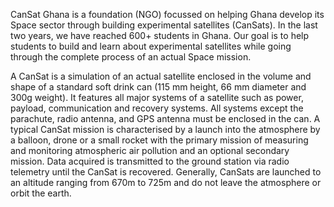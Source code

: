 CanSat Ghana is a foundation (NGO) focussed on helping Ghana develop its Space sector through building experimental satellites (CanSats). 
In the last two years, we have reached 600+ students in Ghana. 
Our goal is to help students to build and learn about experimental satellites while going through the complete process of an actual Space mission.

A CanSat is a simulation of an actual satellite enclosed in the volume and shape of a standard soft drink can (115 mm height, 66 mm diameter and 300g weight). 
It features all major systems of a satellite such as power, payload, communication and recovery systems. All systems except the parachute, radio antenna, and GPS antenna must be enclosed in the can. 
A typical CanSat mission is characterised by a launch into the atmosphere by a balloon, drone or a small rocket with the primary mission of measuring and monitoring atmospheric air pollution and an optional secondary mission. 
Data acquired is transmitted to the ground station via radio telemetry until the CanSat is recovered. Generally, CanSats are launched to an altitude ranging from 670m to 725m and do not leave the atmosphere or orbit the earth.
